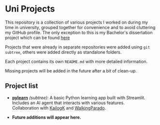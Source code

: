 # Uni Projects

This repository is a collection of various projects I worked on during my time in university, grouped together for convenience and to avoid cluttering my GitHub profile. The only exception to this is my Bachelor's dissertation project which can be found [here](https://github.com/Konstantinos10/BuzzerTriviaApp)

Projects that were already in separate repositories were added using `git subtree`, others were added directly as standalone folders.

Each project contains its own `README.md` with more detailed information.

Missing projects will be added in the future after a bit of clean-up.

## Project list

- [**pylearn**](./pylearn) *(subtree)*: A basic Python learning app built with Streamlit. Includes an AI agent that interacts with various features.  
  Collaboration with [KailogK](https://github.com/KailogK) and [WalkingParado](https://github.com/WalkingParado).

- **Future additions will appear here.**
